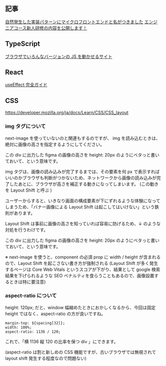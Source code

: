 ## 記事

[自然発生した実装パターンにマイクロフロントエンドと名がつきました](https://speakerdeck.com/berlysia/jsconf-jp-2022)
[エンジニアコース新人研修の内容を公開します！](https://blog.recruit.co.jp/rtc/2021/08/20/recruit-bootcamp-2021/)

## TypeScript

[ブラウザでいろんなバージョンの JS を動かせるサイト](https://www.typescriptlang.org/play?#code/PTAEHUFMBsGMHsC2lQBd5oBYoCoE8AHSAZVgCcBLA1UABWgEM8BzM+AVwDsATAGiwoBnUENANQAd0gAjQRVSQAUCEmYKsTKGYUAbpGF4OY0BoadYKdJMoL+gzAzIoz3UNEiPOofEVKVqAHSKymAAmkYI7NCuqGqcANag8ABmIjQUXrFOKBJMggBcISGgoAC0oACCbvCwDKgU8JkY7p7ehCTkVDQS2E6gnPCxGcwmZqDSTgzxxWWVoASMFmgYkAAeRJTInN3ymj4d-jSCeNsMq-wuoPaOltigAKoASgAywhK7SbGQZIIz5VWCFzSeCrZagNYbChbHaxUDcCjJZLfSDbExIAgUdxkUBIursJzCFJtXydajBBCcQQ0MwAUVWDEQC0gADVHBQGNJ3KAALygABEAAkYNAMOB4GRonzFBTBPB3AERcwABS0+mM9ysygc9wASmCKhwzQ8ZC8iHFzmB7BoXzcZmY7AYzEg-Fg0HUiQ58D0Ii8fLpDKZgj5SWxfPADlQAHJhAA5SASPlBFQAeS+ZHegmdWkgR1QjgUrmkeFATjNOmGWH0KAQiGhwkuNok4uiIgMHGxCyYrA4PCCJSAA)

## React

[useEffect 完全ガイド](https://overreacted.io/ja/a-complete-guide-to-useeffect/)

## CSS

https://developer.mozilla.org/ja/docs/Learn/CSS/CSS_layout

### img タグについて

next-image を使っていないのと関連もするのですが、 img を読み込むときは、絶対に画像の高さを指定するようにしてください。

この div に出力した figma の画像の高さを height: 20px のようにベタっと書いておいて、という意味です。

img タグは、画像の読み込みが完了するまでは、その要素を何 px で表示すればいいのかブラウザも判断がつかないため、ネットワークから画像の読み込みが完了したあとに、ブラウザが高さを補正する動きになってしまいます。
(この動きを Layout Shift と呼ぶ )

ユーザーからすると、いきなり画面の構成要素が下にずれるような体験になってしまうため、「バナー画像による Layout Shift は起こしてはいけない」という鉄則があります。

Layout Shift は事前に画像の高さを知っていれば容易に防げるため、↓ のような対処を行うわけです。

この div に出力した figma の画像の高さを height: 20px のようにベタっと書いておいて、という意味です。

※ next-image を使うと、component の必須 prop に width / height が含まれるので、Layout Shift を起こさない書き方が強制される
(Layout Shift が多く発生するページは Core Web Vitals というスコアが下がり、結果として google 検索結果を下げられるような SEO ペナルティを食らうこともあるので、画像設置するときは特に要注意)

### aspect-ratio について

height: 120px; だと、window 幅縮めたときにおかしくなるから、今回は固定 height ではなく、aspect-ratio の方が良いですね。

```
margin-top: ${spacing[32]};
width: 100%;
aspect-ratio: 1136 / 120;
```

これで、「横 1136 縦 120 の比率を保つ div 」にできます。

(aspect-ratio は割と新しめの CSS 機能ですが、古いブラウザでは無視されて layout shift 発生する程度なので問題ない)
